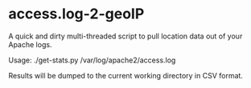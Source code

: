 # access.log-2-geoIP
A quick and dirty multi-threaded script to pull location data out of your Apache logs.

Usage: ./get-stats.py /var/log/apache2/access.log

Results will be dumped to the current working directory in CSV format.
